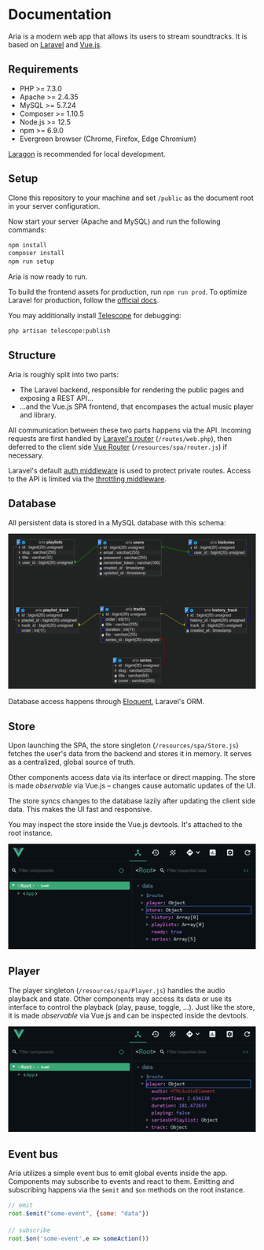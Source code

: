 # Documentation

Aria is a modern web app that allows its users to stream soundtracks.
It is based on [Laravel](https://laravel.com/) and [Vue.js](https://vuejs.org/).

## Requirements

- PHP >= 7.3.0
- Apache >= 2.4.35
- MySQL >= 5.7.24
- Composer >= 1.10.5
- Node.js >= 12.5
- npm >= 6.9.0
- Evergreen browser (Chrome, Firefox, Edge Chromium)

[Laragon](https://laragon.org/) is recommended for local development.

## Setup

Clone this repository to your machine and set `/public` as the document root in your server configuration.

Now start your server (Apache and MySQL) and run the following commands:

```bash
npm install
composer install
npm run setup
```

Aria is now ready to run.

To build the frontend assets for production, run `npm run prod`.
To optimize Laravel for production, follow the [official docs](https://laravel.com/docs/7.x/deployment).

You may additionally install [Telescope](https://laravel.com/docs/6.x/telescope) for debugging:
```bash
php artisan telescope:publish
```

## Structure

Aria is roughly split into two parts:
- The Laravel backend, responsible for rendering the public pages and exposing a REST API...
- ...and the Vue.js SPA frontend, that encompases the actual music player and library.

All communication between these two parts happens via the API.
Incoming requests are first handled by [Laravel's router](https://laravel.com/docs/6.x/routing) (`/routes/web.php`), then deferred to the client side [Vue Router](https://router.vuejs.org/) (`/resources/spa/router.js`) if necessary.

Laravel's default [auth middleware](https://laravel.com/docs/6.x/authentication) is used to protect private routes.
Access to the API is limited via the [throttling middleware](https://laravel.com/docs/6.x/routing#rate-limiting).


## Database

All persistent data is stored in a MySQL database with this schema:

![DB](database-erd.png)

Database access happens through [Eloquent](https://laravel.com/docs/6.x/eloquent), Laravel's ORM.

## Store

Upon launching the SPA, the store singleton (`/resources/spa/Store.js`) fetches the user's data from the backend and stores it in memory.
It serves as a centralized, global source of truth.

Other components access data via its interface or direct mapping. The store is made *observable* via Vue.js – changes cause automatic updates of the UI.

The store syncs changes to the database lazily after updating the client side data. This makes the UI fast and responsive.

You may inspect the store inside the Vue.js devtools. It's attached to the root instance.

![store](store.png)

## Player

The player singleton (`/resources/spa/Player.js`) handles the audio playback and state.
Other components may access its data or use its interface to control the playback (play, pause, toggle, ...).
Just like the store, it is made *observable* via Vue.js and can be inspected inside the devtools.

![player](player.png)

## Event bus

Aria utilizes a simple event bus to emit global events inside the app. Components may subscribe to events and react to them.
Emitting and subscribing happens via the `$emit` and `$on` methods on the root instance.

```js
// emit
root.$emit("some-event", {some: "data"})

// subscribe
root.$on('some-event',e => someAction())
```
